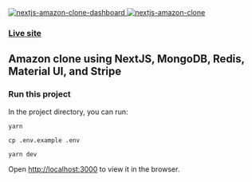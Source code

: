 <a href="https://nextjs-amazon-clone.herokuapp.com" target="_blank">
  <img src="https://i.ibb.co/wW1gW9Z/nextjs-amazon-clone-dashboard.jpg" alt="nextjs-amazon-clone-dashboard" border="0">
</a>
<a href="https://nextjs-amazon-clone.herokuapp.com" target="_blank">
  <img src="https://i.ibb.co/ZGv1JQh/nextjs-amazon-clone.jpg" alt="nextjs-amazon-clone" border="0">
</a>

### <a href="https://nextjs-amazon-clone.herokuapp.com" target="_blank">Live site</a>

## Amazon clone using NextJS, MongoDB, Redis, Material UI, and Stripe

### Run this project

In the project directory, you can run:

```shell
yarn
```

```shell
cp .env.example .env
```

```shell
yarn dev
```

Open [http://localhost:3000](http://localhost:3000) to view it in the browser.
